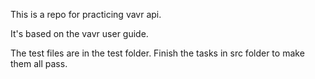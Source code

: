 This is a repo for practicing vavr api.

It's based on the vavr user guide.

The test files are in the test folder. Finish the tasks in src folder to make them all pass.